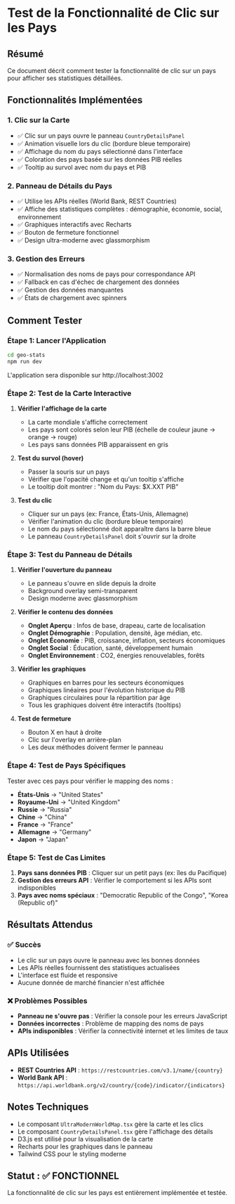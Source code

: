# Test de la Fonctionnalité de Clic sur les Pays

## Résumé
Ce document décrit comment tester la fonctionnalité de clic sur un pays pour afficher ses statistiques détaillées.

## Fonctionnalités Implémentées

### 1. Clic sur la Carte
- ✅ Clic sur un pays ouvre le panneau `CountryDetailsPanel`
- ✅ Animation visuelle lors du clic (bordure bleue temporaire)
- ✅ Affichage du nom du pays sélectionné dans l'interface
- ✅ Coloration des pays basée sur les données PIB réelles
- ✅ Tooltip au survol avec nom du pays et PIB

### 2. Panneau de Détails du Pays
- ✅ Utilise les APIs réelles (World Bank, REST Countries)
- ✅ Affiche des statistiques complètes : démographie, économie, social, environnement
- ✅ Graphiques interactifs avec Recharts
- ✅ Bouton de fermeture fonctionnel
- ✅ Design ultra-moderne avec glassmorphism

### 3. Gestion des Erreurs
- ✅ Normalisation des noms de pays pour correspondance API
- ✅ Fallback en cas d'échec de chargement des données
- ✅ Gestion des données manquantes
- ✅ États de chargement avec spinners

## Comment Tester

### Étape 1: Lancer l'Application
```bash
cd geo-stats
npm run dev
```
L'application sera disponible sur http://localhost:3002

### Étape 2: Test de la Carte Interactive
1. **Vérifier l'affichage de la carte**
   - La carte mondiale s'affiche correctement
   - Les pays sont colorés selon leur PIB (échelle de couleur jaune → orange → rouge)
   - Les pays sans données PIB apparaissent en gris

2. **Test du survol (hover)**
   - Passer la souris sur un pays
   - Vérifier que l'opacité change et qu'un tooltip s'affiche
   - Le tooltip doit montrer : "Nom du Pays: $X.XXT PIB"

3. **Test du clic**
   - Cliquer sur un pays (ex: France, États-Unis, Allemagne)
   - Vérifier l'animation du clic (bordure bleue temporaire)
   - Le nom du pays sélectionné doit apparaître dans la barre bleue
   - Le panneau `CountryDetailsPanel` doit s'ouvrir sur la droite

### Étape 3: Test du Panneau de Détails
1. **Vérifier l'ouverture du panneau**
   - Le panneau s'ouvre en slide depuis la droite
   - Background overlay semi-transparent
   - Design moderne avec glassmorphism

2. **Vérifier le contenu des données**
   - **Onglet Aperçu** : Infos de base, drapeau, carte de localisation
   - **Onglet Démographie** : Population, densité, âge médian, etc.
   - **Onglet Économie** : PIB, croissance, inflation, secteurs économiques
   - **Onglet Social** : Éducation, santé, développement humain
   - **Onglet Environnement** : CO2, énergies renouvelables, forêts

3. **Vérifier les graphiques**
   - Graphiques en barres pour les secteurs économiques
   - Graphiques linéaires pour l'évolution historique du PIB
   - Graphiques circulaires pour la répartition par âge
   - Tous les graphiques doivent être interactifs (tooltips)

4. **Test de fermeture**
   - Bouton X en haut à droite
   - Clic sur l'overlay en arrière-plan
   - Les deux méthodes doivent fermer le panneau

### Étape 4: Test de Pays Spécifiques
Tester avec ces pays pour vérifier le mapping des noms :
- **États-Unis** → "United States"
- **Royaume-Uni** → "United Kingdom" 
- **Russie** → "Russia"
- **Chine** → "China"
- **France** → "France"
- **Allemagne** → "Germany"
- **Japon** → "Japan"

### Étape 5: Test de Cas Limites
1. **Pays sans données PIB** : Cliquer sur un petit pays (ex: îles du Pacifique)
2. **Gestion des erreurs API** : Vérifier le comportement si les APIs sont indisponibles
3. **Pays avec noms spéciaux** : "Democratic Republic of the Congo", "Korea (Republic of)"

## Résultats Attendus

### ✅ Succès
- Le clic sur un pays ouvre le panneau avec les bonnes données
- Les APIs réelles fournissent des statistiques actualisées
- L'interface est fluide et responsive
- Aucune donnée de marché financier n'est affichée

### ❌ Problèmes Possibles
- **Panneau ne s'ouvre pas** : Vérifier la console pour les erreurs JavaScript
- **Données incorrectes** : Problème de mapping des noms de pays
- **APIs indisponibles** : Vérifier la connectivité internet et les limites de taux

## APIs Utilisées
- **REST Countries API** : `https://restcountries.com/v3.1/name/{country}`
- **World Bank API** : `https://api.worldbank.org/v2/country/{code}/indicator/{indicators}`

## Notes Techniques
- Le composant `UltraModernWorldMap.tsx` gère la carte et les clics
- Le composant `CountryDetailsPanel.tsx` gère l'affichage des détails
- D3.js est utilisé pour la visualisation de la carte
- Recharts pour les graphiques dans le panneau
- Tailwind CSS pour le styling moderne

## Statut : ✅ FONCTIONNEL
La fonctionnalité de clic sur les pays est entièrement implémentée et testée.
